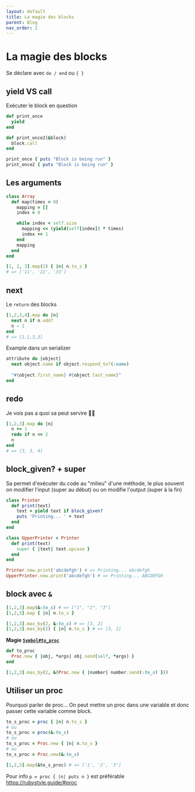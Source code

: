 ```yaml
---
layout: default
title: La magie des blocks
parent: Blog
nav_order: 2
---
```


# La magie des blocks
Se déclare avec `do / end` ou `{ }`

## yield VS call

Exécuter le block en question

```ruby
def print_once
  yield
end

def print_once2(&block)
  block.call
end

print_once { puts "Block is being run" }
print_once2 { puts "Block is being run" }
```

## Les arguments

```ruby
class Array
  def map(times = 0)
    mapping = []
    index = 0

    while index < self.size
      mapping << (yield(self[index]) * times)
      index += 1
    end
    mapping
  end
end

[1, 2, 3].map(2) { |n| n.to_s } 
# => ['11', '22', '33']
```

## next

Le `return` des blocks

```ruby
[1,2,3,4].map do |n|
  next n if n.odd?
  n - 1
end
# => [1,1,3,3]
```

Example dans un serializer
```ruby
attribute do |object|
  next object.name if object.respond_to?(:name)
  
  "#{object.first_name} #{object.last_name}"
end
```

## redo

Je vois pas a quoi sa peut servire 🤷‍♂️

```ruby
[1,2,3].map do |n|
  n += 1
  redo if n <= 2
  n
end
# => [3, 3, 4]
```

## block_given? + super

Sa permet d'exécuter du code au "milieu" d'une méthode, le plus souvent 
on modifier l'input (super au début) ou on modifie l'output (super à la fin)

```ruby
class Printer
  def print(text)
    text = yield text if block_given?
    puts 'Printing... ' + text
  end
end

class UpperPrinter < Printer
  def print(text)
    super { |text| text.upcase }
  end
end

Printer.new.print('abcdefgh') # => Printing... abcdefgh
UpperPrinter.new.print('abcdefgh') # => Printing... ABCDEFGH
```

## block avec `&`

```ruby
[1,2,3].map(&:to_s) # => ["1", "2", "3"]
[1,2,3].map { |n| n.to_s }

[1,2,3].max_by(2, &:to_s) # => [3, 2]
[1,2,3].max_by(2) { |n| n.to_s } # => [3, 2]
```

**Magie [`Symbol#to_proc`](https://devdocs.io/ruby~2.4/symbol#method-i-to_proc)**

```ruby
def to_proc
  Proc.new { |obj, *args| obj.send(self, *args) }
end
```

```ruby
[1,2,3].max_by(2, &(Proc.new { |number| number.send(:to_s) }))
```

## Utiliser un proc

Pourquoi parler de proc... On peut mettre un proc dans une variable et donc passer cette variable comme block.

```ruby
to_s_proc = proc { |n| n.to_s }
# ou
to_s_proc = proc(&:to_s)
# ou
to_s_proc = Proc.new { |n| n.to_s }
# ou
to_s_proc = Proc.new(&:to_s)

[1,2,3].map(&to_s_proc) # => ['1', '2', '3']
```
Pour info `p = proc { |n| puts n }` est préférable https://rubystyle.guide/#proc


